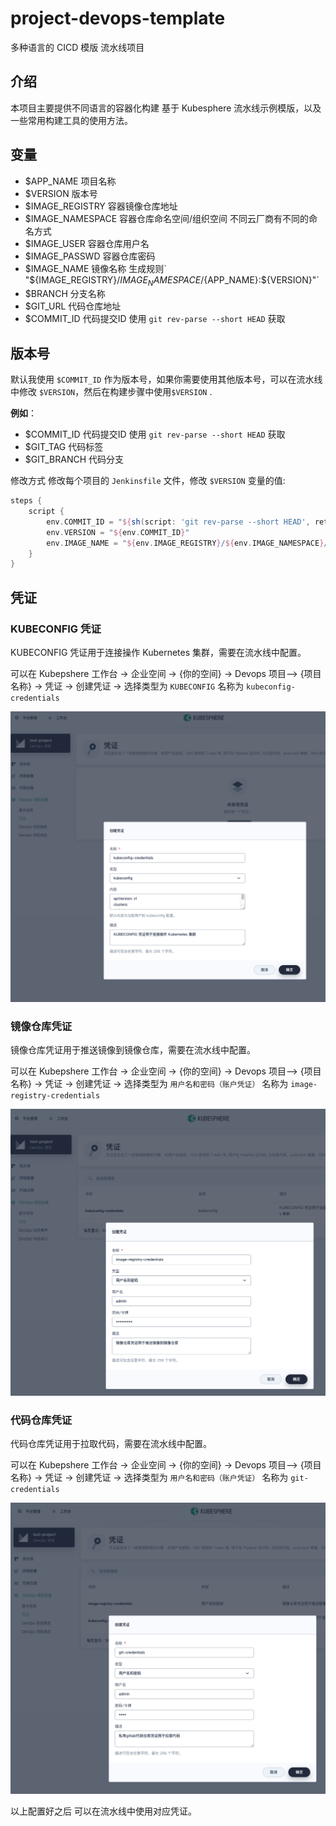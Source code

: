 # project-devops-template

多种语言的 CICD 模版 流水线项目

## 介绍

本项目主要提供不同语言的容器化构建 基于 Kubesphere 流水线示例模版，以及一些常用构建工具的使用方法。

## 变量

* $APP_NAME 项目名称
* $VERSION 版本号
* $IMAGE_REGISTRY 容器镜像仓库地址
* $IMAGE_NAMESPACE 容器仓库命名空间/组织空间 不同云厂商有不同的命名方式
* $IMAGE_USER 容器仓库用户名
* $IMAGE_PASSWD 容器仓库密码
* $IMAGE_NAME 镜像名称 生成规则` "${IMAGE_REGISTRY}/${IMAGE_NAMESPACE}/${APP_NAME}:${VERSION}"`
* $BRANCH 分支名称
* $GIT_URL 代码仓库地址
* $COMMIT_ID 代码提交ID 使用 `git rev-parse --short HEAD` 获取

## 版本号

默认我使用 `$COMMIT_ID` 作为版本号，如果你需要使用其他版本号，可以在流水线中修改 `$VERSION`，然后在构建步骤中使用`$VERSION`
.

**例如**：

* $COMMIT_ID 代码提交ID 使用 `git rev-parse --short HEAD` 获取
* $GIT_TAG 代码标签
* $GIT_BRANCH 代码分支

修改方式 修改每个项目的 `Jenkinsfile` 文件，修改 `$VERSION` 变量的值:

```groovy
steps {
    script {
        env.COMMIT_ID = "${sh(script: 'git rev-parse --short HEAD', returnStdout: true).trim()}"
        env.VERSION = "${env.COMMIT_ID}"
        env.IMAGE_NAME = "${env.IMAGE_REGISTRY}/${env.IMAGE_NAMESPACE}/${env.APP_NAME}:${env.VERSION}"
    }
}
```

## 凭证

### KUBECONFIG 凭证

KUBECONFIG 凭证用于连接操作 Kubernetes 集群，需要在流水线中配置。

可以在 Kubepshere 工作台 -> 企业空间 -> {你的空间} -> Devops 项目--> {项目名称} -> 凭证 -> 创建凭证 ->
选择类型为 `KUBECONFIG` 名称为 `kubeconfig-credentials`

![图片所示](./assets/ks-create-secret-kubeconfig.png)

### 镜像仓库凭证

镜像仓库凭证用于推送镜像到镜像仓库，需要在流水线中配置。

可以在 Kubepshere 工作台 -> 企业空间 -> {你的空间} -> Devops 项目--> {项目名称} -> 凭证 -> 创建凭证 ->
选择类型为 `用户名和密码（账户凭证）` 名称为 `image-registry-credentials`

![图片所示](./assets/ks-create-secret-image.png)

### 代码仓库凭证

代码仓库凭证用于拉取代码，需要在流水线中配置。

可以在 Kubepshere 工作台 -> 企业空间 -> {你的空间} -> Devops 项目--> {项目名称} -> 凭证 -> 创建凭证 ->
选择类型为 `用户名和密码（账户凭证）` 名称为 `git-credentials`

![图片所示](./assets/ks-create-secret-git.png)

以上配置好之后 可以在流水线中使用对应凭证。



